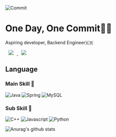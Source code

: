 

![Commit](https://user-images.githubusercontent.com/57768558/108633259-a2417200-74b6-11eb-8910-5e75b191a47e.gif)   


# One Day, One Commit🧑‍💻
Aspiring developer, Backend Engineer🇰🇷

<a href="https://instagram.com/mk_seo_10">
    <img 
        src="http://img.shields.io/badge/-Instagram-E4405F?style=flat&logo=Instagram&logoColor=white&link=https://instagram.com/mk_seo_10/"
        style="height : auto; margin-left : 10px; margin-right : 10px;"/>
</a>
<a href="https://mmkser10.github.io/">
    <img 
        src="http://img.shields.io/badge/-Portfolio-181717?style=flat&logo=Github&logoColor=white&link=https://mmkser10.github.io/"
        style="height : auto; margin-left : 10px; margin-right : 10px;"/>
</a>

## Language

### Main Skill 👀  
![Java](https://img.shields.io/badge/Java-007396?style=flat-square&logo=Java&logoColor=white) ![Spring](https://img.shields.io/badge/Spring-6DB33F?style=flat-square&logo=Spring&logoColor=white)  ![MySQL](https://img.shields.io/badge/MySQL-4479A1?style=flat-square&logo=MySQL&logoColor=white)
### Sub Skill 🌱  
![C++](https://img.shields.io/badge/C++-00599C?style=flat-square&logo=C%2b%2b&logoColor=white) ![Javascript](https://img.shields.io/badge/Javascript-F7DF1E?style=flat-square&logo=Javascript&logoColor=white) ![Python](https://img.shields.io/badge/Python-3766AB?style=flat-square&logo=Python&logoColor=white)

![Anurag's github stats](https://github-readme-stats.vercel.app/api?username=mmkser10)
<!--
**mmkser10/mmkser10** is a ✨ _special_ ✨ repository because its `README.md` (this file) appears on your GitHub profile.
